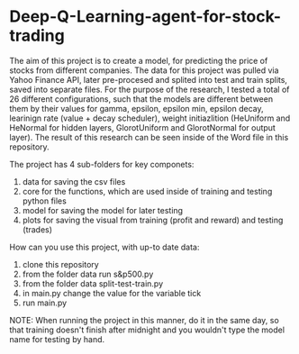 # Deep-Q-Learning-agent-for-stock-trading

The aim of this project is to create a model, for predicting the price of stocks from different companies.
The data for this project was pulled via Yahoo Finance API, later pre-procesed and splited into test and train splits, saved into separate files.
For the purpose of the research, I tested a total of 26 different configurations, such that the models are different between them by their values for gamma, epsilon, epsilon min, epsilon decay, learinign rate (value + decay scheduler), weight initiazlition (HeUniform and HeNormal for hidden layers, GlorotUniform and GlorotNormal for output layer).
The result of this research can be seen inside of the Word file in this repository.

The project has 4 sub-folders for key componets:
1. data for saving the csv files
2. core for the functions, which are used inside of training and testing python files
3. model for saving the model for later testing
4. plots for saving the visual from training (profit and reward) and testing (trades)

How can you use this project, with up-to date data:
1.  clone this repository
2.  from the folder data run s&p500.py
3.  from the folder data split-test-train.py
4.  in main.py change the value for the variable tick
5.  run main.py

NOTE: When running the project in this manner, do it in the same day, so that training doesn't finish after midnight and you wouldn't type the model name for testing by hand. 

